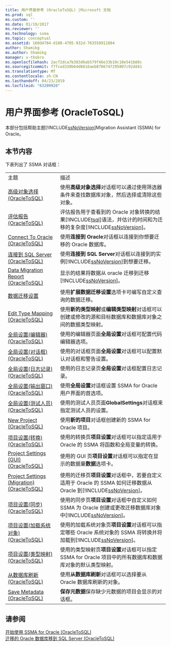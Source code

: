 ```yaml
---
title: 用户界面参考 (OracleToSQL) |Microsoft 文档
ms.prod: sql
ms.custom: ''
ms.date: 01/19/2017
ms.reviewer: ''
ms.technology: ssma
ms.topic: conceptual
ms.assetid: 160d4784-d108-4705-932d-763558912804
author: Shamikg
ms.author: Shamikg
manager: v-thobro
ms.openlocfilehash: 2acf2dca7b383d6ab579f46e33b10c10e541b88c
ms.sourcegitcommit: f7fced330b64d6616aeb8766747295807c92dd41
ms.translationtype: MT
ms.contentlocale: zh-CN
ms.lasthandoff: 04/23/2019
ms.locfileid: "63209920"
---
```

# <a name="user-interface-reference-oracletosql"></a>用户界面参考 (OracleToSQL)
本部分包括帮助主题[!INCLUDE[ssNoVersion](../../includes/ssnoversion-md.md)]Migration Assistant (SSMA) for Oracle。  
  
## <a name="in-this-section"></a>本节内容  
下表列出了 SSMA 对话框：  
  
|||  
|-|-|  
|主题|描述|  
|[高级对象选择&#40;OracleToSQL&#41;](../../ssma/oracle/advanced-object-selection-oracletosql.md)|使用**高级对象选择**对话框可以通过使用筛选器条件来查找数据库对象，然后选择或清除这些对象。|  
|[评估报告&#40;OracleToSQL&#41;](../../ssma/oracle/assessment-report-oracletosql.md)|评估报告用于查看到的 Oracle 对象转换的结果[!INCLUDE[tsql](../../includes/tsql-md.md)]语法，并估计的时间和为迁移的复杂度[!INCLUDE[ssNoVersion](../../includes/ssnoversion-md.md)]。|  
|[Connect To Oracle &#40;OracleToSQL&#41;](../../ssma/oracle/connect-to-oracle-oracletosql.md)|使用**连接到 Oracle**对话框以连接到你想要迁移的 Oracle 数据库。|  
|[连接到 SQL Server &#40;OracleToSQL&#41;](../../ssma/oracle/connect-to-sql-server-oracletosql.md)|使用**连接到 SQL Server**对话框以连接到的实例[!INCLUDE[ssNoVersion](../../includes/ssnoversion-md.md)]到想要迁移。|  
|[Data Migration Report  &#40;OracleToSQL&#41;](../../ssma/oracle/data-migration-report-oracletosql.md)|显示的结果将数据从 oracle 迁移到迁移[!INCLUDE[ssNoVersion](../../includes/ssnoversion-md.md)]。|  
|[数据迁移设置](data-migration-settings-oracletosql.md)|使用**扩展数据迁移设置**选项卡可编写自定义查询的数据迁移。|  
|[Edit Type Mapping &#40;OracleToSQL&#41;](../../ssma/oracle/edit-type-mapping-oracletosql.md)|使用**新的类型映射**或**编辑类型映射**对话框可以创建或修改的源和目标数据库和数据库对象之间的数据类型映射。|  
|[全局设置&#40;编辑器&#41; &#40;OracleToSQL&#41;](../../ssma/oracle/global-settings-editor-oracletosql.md)|使用的编辑器页面**全局设置**对话框可配置代码编辑器选项。|  
|[全局设置&#40;对话框&#41;  &#40;OracleToSQL&#41;](../../ssma/oracle/global-settings-dialogs-oracletosql.md)|使用的对话框页面**全局设置**对话框可以配置默认对话框和警告设置。|  
|[全局设置&#40;日志记录&#41; &#40;OracleToSQL&#41;](../../ssma/oracle/global-settings-logging-oracletosql.md)|使用的日志记录页**全局设置**对话框配置日志记录。|  
|[全局设置&#40;输出窗口&#41;  &#40;OracleToSQL&#41;](../../ssma/oracle/global-settings-output-window-oracletosql.md)|使用**全局设置**对话框设置 SSMA for Oracle 用户界面的首选项。|  
|[全局设置&#40;测试人员&#41; &#40;OracleToSQL&#41;](../../ssma/oracle/global-settings-tester-oracletosql.md)|使用的测试人员页面**GlobalSettings**对话框来指定测试人员的设置。|  
|[New Project &#40;OracleToSQL&#41;](../../ssma/oracle/new-project-oracletosql.md)|使用**新的项目**对话框创建新的 SSMA for Oracle 项目。|  
|[项目设置&#40;转换&#41; &#40;OracleToSQL&#41;](../../ssma/oracle/project-settings-conversion-oracletosql.md)|使用的转换页**项目设置**对话框可以指定适用于 Oracle 的 SSMA 将函数和全局变量的转换。|  
|[Project Settings &#40;GUI&#41; &#40;OracleToSQL&#41;](../../ssma/oracle/project-settings-gui-oracletosql.md)|使用的 GUI 页**项目设置**对话框可以指定在显示的数据量**数据**选项卡。|  
|[Project Settings &#40;Migration&#41; &#40;OracleToSQL&#41;](../../ssma/oracle/project-settings-migration-oracletosql.md)|使用的迁移页**项目设置**对话框中，若要自定义适用于 Oracle 的 SSMA 如何迁移数据从 Oracle 到[!INCLUDE[ssNoVersion](../../includes/ssnoversion-md.md)]。|  
|[项目设置&#40;同步&#41; &#40;OracleToSQL&#41;](../../ssma/oracle/project-settings-synchronization-oracletosql.md)|使用的同步页**项目设置**对话框中自定义如何 SSMA 为 Oracle 创建或更改迁移数据库对象中[!INCLUDE[ssNoVersion](../../includes/ssnoversion-md.md)]。|  
|[项目设置&#40;加载系统对象&#41; &#40;OracleToSQL&#41;](../../ssma/oracle/project-settings-loading-system-objects-oracletosql.md)|使用的加载系统对象页**项目设置**对话框可以指定哪些 Oracle 系统对象的 SSMA 将转换并将加载到[!INCLUDE[ssNoVersion](../../includes/ssnoversion-md.md)]。|  
|[项目设置&#40;类型映射&#41; &#40;OracleToSQL&#41;](../../ssma/oracle/project-settings-type-mapping-oracletosql.md)|使用的类型映射页**项目设置**对话框可以指定 SSMA for Oracle 项目中的所有数据库和数据库对象的默认类型映射。|  
|[从数据库刷新&#40;OracleToSQL&#41;](../../ssma/oracle/refresh-from-database-oracletosql.md)|使用**从数据库刷新**对话框可以选择要从 Oracle 数据库刷新的对象。|  
|[Save Metadata  &#40;OracleToSQL&#41;](../../ssma/oracle/save-metadata-oracletosql.md)|**保存元数据**保存缺少元数据的项目会显示的对话框。|  
  
## <a name="see-also"></a>请参阅  
[开始使用 SSMA for Oracle &#40;OracleToSQL&#41;](../../ssma/oracle/getting-started-with-ssma-for-oracle-oracletosql.md)  
[迁移的 Oracle 数据库移到 SQL Server &#40;OracleToSQL&#41;](../../ssma/oracle/migrating-oracle-databases-to-sql-server-oracletosql.md)  
  
